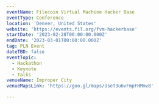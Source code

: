 ```yaml
---
eventName: Filecoin Virtual Machine Hacker Base
eventType: Conference
location: 'Denver, United States'
website: 'https://events.fil.org/fvm-hackerbase'
startDate: '2023-02-28T00:00:00.000Z'
endDate: '2023-03-01T00:00:00.000Z'
tag: PLN Event
dateTBD: false
eventTopic:
  - Hackathon
  - Keynote
  - Talks
venueName: Improper City
venueMapsLink: 'https://goo.gl/maps/UseT3u6vFmpFHMmv8'

---
```


